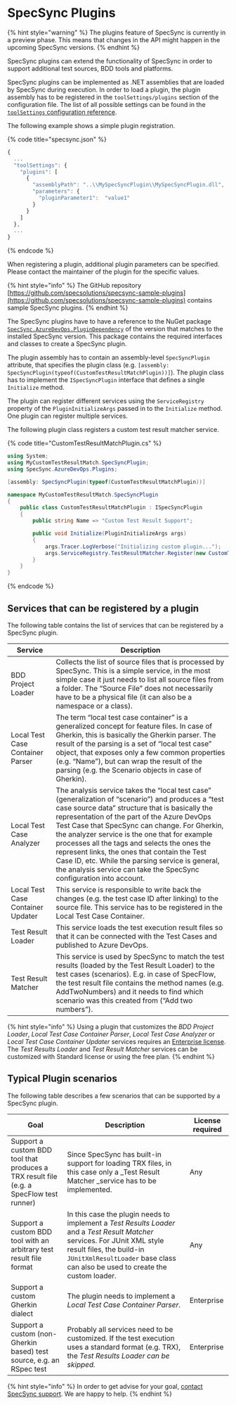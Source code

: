 # SpecSync Plugins

{% hint style="warning" %}
The plugins feature of SpecSync is currently in a preview phase. This means that changes in the API might happen in the upcoming SpecSync versions.
{% endhint %}

SpecSync plugins can extend the functionality of SpecSync in order to support additional test sources, BDD tools and platforms.

SpecSync plugins can be implemented as .NET assemblies that are loaded by SpecSync during execution.  In order to load a plugin, the plugin assembly has to be registered in the `toolSettings/plugins` section of the configuration file. The list of all possible settings can be found in the [`toolSettings` configuration reference](../../reference/configuration/configuration-toolsettings.md).&#x20;

The following example shows a simple plugin registration.

{% code title="specsync.json" %}
```javascript
{
  ...
  "toolSettings": {
    "plugins": [
      {
        "assemblyPath": "..\\MySpecSyncPlugin\\MySpecSyncPlugin.dll",
        "parameters": {
          "pluginParameter1":  "value1" 
        } 
      }
    ]
  }, 
  ...
}
```
{% endcode %}

When registering a plugin, additional plugin parameters can be specified. Please contact the maintainer of the plugin for the specific values.

{% hint style="info" %}
The GitHub repository [https://github.com/specsolutions/specsync-sample-plugins](https://github.com/specsolutions/specsync-sample-plugins) contains sample SpecSync plugins.
{% endhint %}

The SpecSync plugins have to have a reference to the NuGet package [`SpecSync.AzureDevOps.PluginDependency`](https://www.nuget.org/packages/SpecSync.AzureDevOps.PluginDependency) of the version that matches to the installed SpecSync version. This package contains the required interfaces and classes to create a SpecSync plugin.

The plugin assembly has to contain an assembly-level `SpecSyncPlugin` attribute, that specifies the plugin class (e.g. `[assembly: SpecSyncPlugin(typeof(CustomTestResultMatchPlugin))]`). The plugin class has to implement the `ISpecSyncPlugin` interface that defines a single `Initialize` method.&#x20;

The plugin can register different services using the `ServiceRegistry` property of the `PluginInitializeArgs` passed in to the `Initialize` method. One plugin can register multiple services.

The following plugin class registers a custom test result matcher service.

{% code title="CustomTestResultMatchPlugin.cs" %}
```csharp
using System;
using MyCustomTestResultMatch.SpecSyncPlugin;
using SpecSync.AzureDevOps.Plugins;

[assembly: SpecSyncPlugin(typeof(CustomTestResultMatchPlugin))]

namespace MyCustomTestResultMatch.SpecSyncPlugin
{
    public class CustomTestResultMatchPlugin : ISpecSyncPlugin
    {
        public string Name => "Custom Test Result Support";

        public void Initialize(PluginInitializeArgs args)
        {
            args.Tracer.LogVerbose("Initializing custom plugin...");
            args.ServiceRegistry.TestResultMatcher.Register(new CustomTestResultMatcher(), ServicePriority.High);
        }
    }
}
```
{% endcode %}

## Services that can be registered by a plugin

The following table contains the list of services that can be registered by a SpecSync plugin.

| Service                           | Description                                                                                                                                                                                                                                                                                                                                                                                                                                                                                                                         |
| --------------------------------- | ----------------------------------------------------------------------------------------------------------------------------------------------------------------------------------------------------------------------------------------------------------------------------------------------------------------------------------------------------------------------------------------------------------------------------------------------------------------------------------------------------------------------------------- |
| BDD Project Loader                | Collects the list of source files that is processed by SpecSync. This is a simple service, in the most simple case it just needs to list all source files from a folder. The “Source File” does not necessarily have to be a physical file (it can also be a namespace or a class).                                                                                                                                                                                                                                                 |
| Local Test Case Container Parser  | The term “local test case container” is a generalized concept for feature files. In case of Gherkin, this is basically the Gherkin parser. The result of the parsing is a set of “local test case” object, that exposes only a few common properties (e.g. “Name”), but can wrap the result of the parsing (e.g. the Scenario objects in case of Gherkin).                                                                                                                                                                          |
| Local Test Case Analyzer          | The analysis service takes the “local test case” (generalization of “scenario”) and produces a “test case source data” structure that is basically the representation of the part of the Azure DevOps Test Case that SpecSync can change. For Gherkin, the analyzer service is the one that for example processes all the tags and selects the ones the represent links, the ones that contain the Test Case ID, etc. While the parsing service is general, the analysis service can take the SpecSync configuration into account.  |
| Local Test Case Container Updater | This service is responsible to write back the changes (e.g. the test case ID after linking) to the source file. This service has to be registered in the Local Test Case Container.                                                                                                                                                                                                                                                                                                                                                 |
| Test Result Loader                | This service loads the test execution result files so that it can be connected with the Test Cases and published to Azure DevOps.                                                                                                                                                                                                                                                                                                                                                                                                   |
| Test Result Matcher               | This service is used by SpecSync to match the test results (loaded by the Test Result Loader) to the test cases (scenarios). E.g. in case of SpecFlow, the test result file contains the method names (e.g. AddTwoNumbers) and it needs to find which scenario was this created from (“Add two numbers”).                                                                                                                                                                                                                           |

{% hint style="info" %}
Using a plugin that customizes the _BDD Project Loader_, _Local Test Case Container Parser_, _Local Test Case Analyzer_ or _Local Test Case Container Updater_ services requires an [Enterprise license](../../licensing.md). The _Test Results Loader_ and _Test Result Matcher_ services can be customized with Standard license or using the free plan.
{% endhint %}

## Typical Plugin scenarios

The following table describes a few scenarios that can be supported by a SpecSync plugin.

| Goal                                                                                    | Description                                                                                                                                                                                                                             | License required |
| --------------------------------------------------------------------------------------- | --------------------------------------------------------------------------------------------------------------------------------------------------------------------------------------------------------------------------------------- | ---------------- |
| Support a custom BDD tool that produces a TRX result file (e.g. a SpecFlow test runner) | Since SpecSync has built-in support for loading TRX files, in this case only a _Test Result Matcher _service has to be implemented.                                                                                                     | Any              |
| Support a custom BDD tool with an arbitrary test result file format                     | In this case the plugin needs to implement a _Test Results Loader_ and a _Test Result Matcher_ services. For JUnit XML style result files, the build-in `JUnitXmlResultLoader` base class can also be used to create the custom loader. | Any              |
| Support a custom Gherkin dialect                                                        | The plugin needs to implement a _Local Test Case Container Parser_.                                                                                                                                                                     | Enterprise       |
| Support a custom (non-Gherkin based) test source, e.g. an RSpec test                    | Probably all services need to be customized. If the test execution uses a standard format (e.g. TRX), the _Test Results Loader _can be skipped_._                                                                                       | Enterprise       |

{% hint style="info" %}
In order to get advise for your goal, [contact SpecSync support](../../contact/specsync-support.md). We are happy to help.
{% endhint %}
